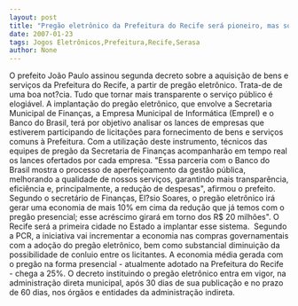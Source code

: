 ```yaml
---
layout: post
title: "Pregão eletrônico da Prefeitura do Recife será pioneiro, mas só sai em 60 dias"
date: 2007-01-23
tags: Jogos Eletrônicos,Prefeitura,Recife,Serasa
author: None
---
```

O prefeito João Paulo assinou segunda decreto sobre a aquisição de bens e serviços da Prefeitura do Recife, a partir de pregão eletrônico.
Trata-de de uma boa not?cia. Tudo que tornar mais transparente o serviço público é elogiável.
A implantação do pregão eletrônico, que envolve a Secretaria Municipal de Finanças, a Empresa Municipal de Informática (Emprel) e o Banco do Brasil, terá por objetivo analisar os lances de empresas que estiverem participando de licitações para fornecimento
 de bens e serviços comuns à Prefeitura. 
Com a utilização deste instrumento, técnicos das equipes de pregão da Secretaria de Finanças acompanharão em tempo real os lances ofertados por cada empresa. 
\"Essa parceria com o Banco do Brasil mostra o processo de aperfeiçoamento da gestão pública, melhorando a qualidade de nossos serviços, garantindo mais transparência, eficiência e, principalmente, a redução de despesas\", afirmou o prefeito. 
Segundo o secretário de Finanças, El?sio Soares, o pregão eletrônico irá gerar uma economia de mais 10% em cima da redução que já temos com o pregão presencial; esse acréscimo girará em torno dos R$ 20 milhões\". 
O Recife será a primeira cidade no Estado a implantar esse sistema.&nbsp;
Segundo a PCR, a iniciativa vai incrementar a economia nas compras governamentais com a adoção do pregão eletrônico, bem como substancial diminuição da possibilidade de conluio entre os licitantes. 
A economia média gerada com o pregão na forma presencial - atualmente adotado na Prefeitura do Recife - chega a 25%. 
O decreto instituindo o pregão eletrônico entra em vigor, na administração direta municipal, após 30 dias de sua publicação e no prazo de 60 dias, nos órgãos e entidades da administração indireta. 